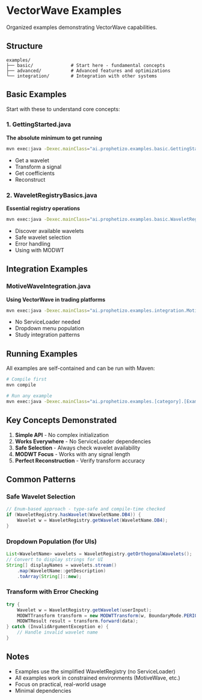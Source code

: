 # VectorWave Examples

Organized examples demonstrating VectorWave capabilities.

## Structure

```
examples/
├── basic/              # Start here - fundamental concepts
├── advanced/           # Advanced features and optimizations  
└── integration/        # Integration with other systems
```

## Basic Examples

Start with these to understand core concepts:

### 1. GettingStarted.java
**The absolute minimum to get running**
```bash
mvn exec:java -Dexec.mainClass="ai.prophetizo.examples.basic.GettingStarted"
```
- Get a wavelet
- Transform a signal
- Get coefficients
- Reconstruct

### 2. WaveletRegistryBasics.java
**Essential registry operations**
```bash
mvn exec:java -Dexec.mainClass="ai.prophetizo.examples.basic.WaveletRegistryBasics"
```
- Discover available wavelets
- Safe wavelet selection
- Error handling
- Using with MODWT

## Integration Examples

### MotiveWaveIntegration.java
**Using VectorWave in trading platforms**
```bash
mvn exec:java -Dexec.mainClass="ai.prophetizo.examples.integration.MotiveWaveIntegration"
```
- No ServiceLoader needed
- Dropdown menu population
- Study integration patterns

## Running Examples

All examples are self-contained and can be run with Maven:

```bash
# Compile first
mvn compile

# Run any example
mvn exec:java -Dexec.mainClass="ai.prophetizo.examples.[category].[ExampleName]"
```

## Key Concepts Demonstrated

1. **Simple API** - No complex initialization
2. **Works Everywhere** - No ServiceLoader dependencies
3. **Safe Selection** - Always check wavelet availability
4. **MODWT Focus** - Works with any signal length
5. **Perfect Reconstruction** - Verify transform accuracy

## Common Patterns

### Safe Wavelet Selection
```java
// Enum-based approach - type-safe and compile-time checked
if (WaveletRegistry.hasWavelet(WaveletName.DB4)) {
    Wavelet w = WaveletRegistry.getWavelet(WaveletName.DB4);
}
```

### Dropdown Population (for UIs)
```java
List<WaveletName> wavelets = WaveletRegistry.getOrthogonalWavelets();
// Convert to display strings for UI
String[] displayNames = wavelets.stream()
    .map(WaveletName::getDescription)
    .toArray(String[]::new);
```

### Transform with Error Checking
```java
try {
    Wavelet w = WaveletRegistry.getWavelet(userInput);
    MODWTTransform transform = new MODWTTransform(w, BoundaryMode.PERIODIC);
    MODWTResult result = transform.forward(data);
} catch (InvalidArgumentException e) {
    // Handle invalid wavelet name
}
```

## Notes

- Examples use the simplified WaveletRegistry (no ServiceLoader)
- All examples work in constrained environments (MotiveWave, etc.)
- Focus on practical, real-world usage
- Minimal dependencies